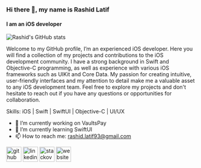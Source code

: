 ### Hi there 👋, my name is Rashid Latif
#### I am an iOS developer

![Rashid's GitHub stats](https://github-readme-stats.vercel.app/api?username=rashidlatif55&include_all_commits=true&show_icons=true&count_private=true&range=2018-01)


Welcome to my GitHub profile, I’m an experienced iOS developer. Here you will find a collection of my projects and contributions to the iOS development community. I have a strong background in Swift and Objective-C programming, as well as experience with various iOS frameworks such as UIKit and Core Data. My passion for creating intuitive, user-friendly interfaces and my attention to detail make me a valuable asset to any iOS development team. Feel free to explore my projects and don't hesitate to reach out if you have any questions or opportunities for collaboration.

Skills: iOS | Swift | SwiftUI | Objective-C | UI/UX

- 🔭 I’m currently working on VaultsPay 
- 🌱 I’m currently learning SwiftUI 
- 📫 How to reach me: rashid.latif93@gmail.com 


[<img src='https://cdn.jsdelivr.net/npm/simple-icons@3.0.1/icons/github.svg' alt='github' height='40' color='red'>](https://github.com/rashidlatif55)  [<img src='https://cdn.jsdelivr.net/npm/simple-icons@3.0.1/icons/linkedin.svg' alt='linkedin' height='40'>](https://www.linkedin.com/in/rashid-latif-505469162)  [<img src='https://cdn.jsdelivr.net/npm/simple-icons@3.0.1/icons/stackoverflow.svg' alt='stackoverflow' height='40'>](https://stackoverflow.com/users/10383865/rashid-latif)  [<img src='https://cdn.jsdelivr.net/npm/simple-icons@3.0.1/icons/icloud.svg' alt='website' height='40'>](https://rashidlatif55.github.io/Portfolio/)  


 
